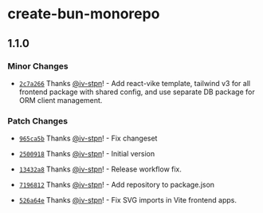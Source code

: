 # create-bun-monorepo

## 1.1.0

### Minor Changes

- [`2c7a266`](https://github.com/iv-stpn/create-bun-monorepo/commit/2c7a2666bda965d36ec14808a7cc6e47e984ef14) Thanks [@iv-stpn](https://github.com/iv-stpn)! - Add react-vike template, tailwind v3 for all frontend package with shared config, and use separate DB package for ORM client management.

### Patch Changes

- [`965ca5b`](https://github.com/iv-stpn/create-bun-monorepo/commit/965ca5b0f18ed58fc52a9a77135f7538bf4df961) Thanks [@iv-stpn](https://github.com/iv-stpn)! - Fix changeset

- [`2500918`](https://github.com/iv-stpn/create-bun-monorepo/commit/250091867cfd0d7fb73e1be39b0dd4d0fed60372) Thanks [@iv-stpn](https://github.com/iv-stpn)! - Initial version

- [`13432a8`](https://github.com/iv-stpn/create-bun-monorepo/commit/13432a83843a7fcc66ba185f67080521322aedd4) Thanks [@iv-stpn](https://github.com/iv-stpn)! - Release workflow fix.

- [`7196812`](https://github.com/iv-stpn/create-bun-monorepo/commit/71968124338e95afdc2148e0ccf85b30c9464368) Thanks [@iv-stpn](https://github.com/iv-stpn)! - Add repository to package.json

- [`526a64e`](https://github.com/iv-stpn/create-bun-monorepo/commit/526a64e50cb50f5b203d0485ee6edf236a22b97d) Thanks [@iv-stpn](https://github.com/iv-stpn)! - Fix SVG imports in Vite frontend apps.

